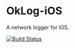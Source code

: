 # OkLog-iOS
A network logger for iOS.

[![Build Status](https://app.bitrise.io/app/bf1b3bd0c95a018e/status.svg?token=UmHfbCooX9k1sF99MvMWKQ&branch=master)](https://app.bitrise.io/app/bf1b3bd0c95a018e)
